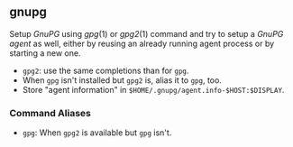 ## gnupg

Setup *GnuPG* using *gpg*(1) or *gpg2*(1) command and try to setup a *GnuPG
agent* as well, either by reusing an already running agent process or by
starting a new one.

- `gpg2`: use the same completions than for `gpg`.
- When `gpg` isn't installed but `gpg2` is, alias it to `gpg`, too.
- Store "agent information" in `$HOME/.gnupg/agent.info-$HOST:$DISPLAY`.

### Command Aliases

- `gpg`: When `gpg2` is available but `gpg` isn't.
